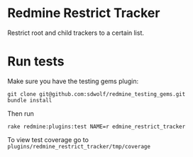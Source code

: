# Redmine Restrict Tracker

Restrict root and child trackers to a certain list.

# Run tests

Make sure you have the testing gems plugin:
```
git clone git@github.com:sdwolf/redmine_testing_gems.git
bundle install
```

Then run
```
rake redmine:plugins:test NAME=r edmine_restrict_tracker
```

To view test coverage go to `plugins/redmine_restrict_tracker/tmp/coverage`
